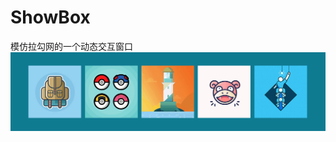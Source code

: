 # ShowBox
模仿拉勾网的一个动态交互窗口
![ShowBox ScreenShot](https://github.com/Hoooloworld/ShowBox/raw/master/screenshot.gif)
